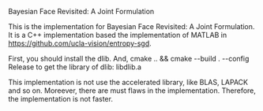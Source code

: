 Bayesian Face Revisited: A Joint Formulation

This is the implementation for Bayesian Face Revisited: A Joint Formulation. It is a C++ implementation based the implementation of MATLAB in https://github.com/ucla-vision/entropy-sgd.

First, you should install the dlib. And, cmake .. && cmake --build . --config Release to get the library of dlib: libdlib.a

This implementation is not use the accelerated library, like BLAS, LAPACK and so on. Moreever, there are must flaws in the implementation. Therefore, the implementation is not faster.
 
